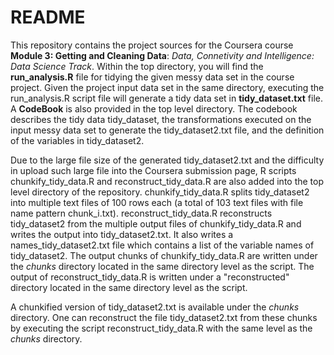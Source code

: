 # README

This repository contains the project sources for the Coursera course **Module 3: Getting and Cleaning Data**: _Data, Connetivity and Intelligence: Data Science Track_. Within the top directory, you will find the **run_analysis.R** file for tidying the given messy data set in the course project. Given the project input data set in the same directory, executing the run_analysis.R script file will generate a tidy data set in **tidy_dataset.txt** file. A **CodeBook** is also provided in the top level directory. The codebook describes the tidy data tidy\_dataset, the transformations executed on the input messy data set to generate the tidy_dataset2.txt file, and the definition of the variables in tidy_dataset2.

Due to the large file size of the generated tidy\_dataset2.txt and the difficulty in upload such large file into the Coursera submission page, R scripts chunkify\_tidy_data.R and reconstruct\_tidy_data.R are also added into the top level directory of the repository. chunkify\_tidy\_data.R splits tidy\_dataset2 into multiple text files of 100 rows each (a total of 103 text files with file name pattern chunk\_i.txt). reconstruct_tidy_data.R reconstructs tidy\_dataset2 from the multiple output files of chunkify\_tidy_data.R and writes the output into tidy\_dataset2.txt. It also writes a names\_tidy\_dataset2.txt file which contains a list of the variable names of tidy_dataset2. The output chunks of chunkify\_tidy\_data.R are written under the _chunks_ directory located in the same directory level as the script. The output of reconstruct\_tidy\_data.R is written under a "reconstructed" directory located in the same directory level as the script.
  
A chunkified version of tidy_dataset2.txt is available under the _chunks_ directory. One can reconstruct the file tidy_dataset2.txt from these chunks by executing the script reconstruct_tidy_data.R with the same level as the _chunks_ directory.
